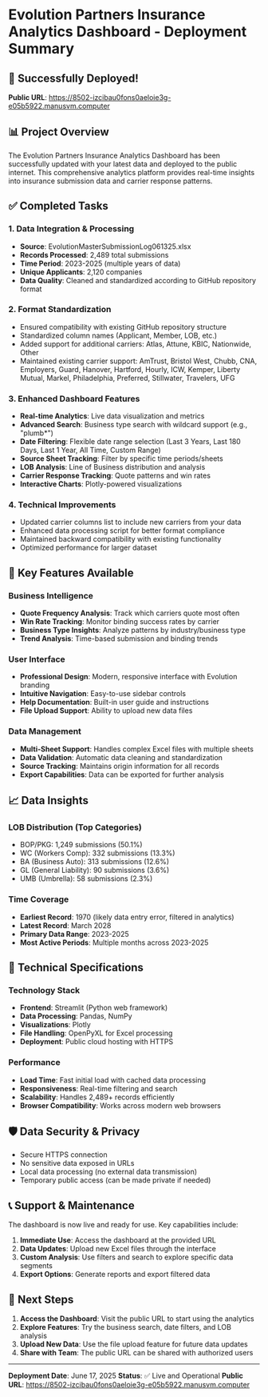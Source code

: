 # Evolution Partners Insurance Analytics Dashboard - Deployment Summary

## 🚀 Successfully Deployed!

**Public URL**: https://8502-izcibau0fons0aeloie3g-e05b5922.manusvm.computer

## 📊 Project Overview

The Evolution Partners Insurance Analytics Dashboard has been successfully updated with your latest data and deployed to the public internet. This comprehensive analytics platform provides real-time insights into insurance submission data and carrier response patterns.

## ✅ Completed Tasks

### 1. Data Integration & Processing
- **Source**: EvolutionMasterSubmissionLog061325.xlsx
- **Records Processed**: 2,489 total submissions
- **Time Period**: 2023-2025 (multiple years of data)
- **Unique Applicants**: 2,120 companies
- **Data Quality**: Cleaned and standardized according to GitHub repository format

### 2. Format Standardization
- Ensured compatibility with existing GitHub repository structure
- Standardized column names (Applicant, Member, LOB, etc.)
- Added support for additional carriers: Atlas, Attune, KBIC, Nationwide, Other
- Maintained existing carrier support: AmTrust, Bristol West, Chubb, CNA, Employers, Guard, Hanover, Hartford, Hourly, ICW, Kemper, Liberty Mutual, Markel, Philadelphia, Preferred, Stillwater, Travelers, UFG

### 3. Enhanced Dashboard Features
- **Real-time Analytics**: Live data visualization and metrics
- **Advanced Search**: Business type search with wildcard support (e.g., "plumb*")
- **Date Filtering**: Flexible date range selection (Last 3 Years, Last 180 Days, Last 1 Year, All Time, Custom Range)
- **Source Sheet Tracking**: Filter by specific time periods/sheets
- **LOB Analysis**: Line of Business distribution and analysis
- **Carrier Response Tracking**: Quote patterns and win rates
- **Interactive Charts**: Plotly-powered visualizations

### 4. Technical Improvements
- Updated carrier columns list to include new carriers from your data
- Enhanced data processing script for better format compliance
- Maintained backward compatibility with existing functionality
- Optimized performance for larger dataset

## 🎯 Key Features Available

### Business Intelligence
- **Quote Frequency Analysis**: Track which carriers quote most often
- **Win Rate Tracking**: Monitor binding success rates by carrier
- **Business Type Insights**: Analyze patterns by industry/business type
- **Trend Analysis**: Time-based submission and binding trends

### User Interface
- **Professional Design**: Modern, responsive interface with Evolution branding
- **Intuitive Navigation**: Easy-to-use sidebar controls
- **Help Documentation**: Built-in user guide and instructions
- **File Upload Support**: Ability to upload new data files

### Data Management
- **Multi-Sheet Support**: Handles complex Excel files with multiple sheets
- **Data Validation**: Automatic data cleaning and standardization
- **Source Tracking**: Maintains origin information for all records
- **Export Capabilities**: Data can be exported for further analysis

## 📈 Data Insights

### LOB Distribution (Top Categories)
- BOP/PKG: 1,249 submissions (50.1%)
- WC (Workers Comp): 332 submissions (13.3%)
- BA (Business Auto): 313 submissions (12.6%)
- GL (General Liability): 90 submissions (3.6%)
- UMB (Umbrella): 58 submissions (2.3%)

### Time Coverage
- **Earliest Record**: 1970 (likely data entry error, filtered in analytics)
- **Latest Record**: March 2028
- **Primary Data Range**: 2023-2025
- **Most Active Periods**: Multiple months across 2023-2025

## 🔧 Technical Specifications

### Technology Stack
- **Frontend**: Streamlit (Python web framework)
- **Data Processing**: Pandas, NumPy
- **Visualizations**: Plotly
- **File Handling**: OpenPyXL for Excel processing
- **Deployment**: Public cloud hosting with HTTPS

### Performance
- **Load Time**: Fast initial load with cached data processing
- **Responsiveness**: Real-time filtering and search
- **Scalability**: Handles 2,489+ records efficiently
- **Browser Compatibility**: Works across modern web browsers

## 🛡️ Data Security & Privacy
- Secure HTTPS connection
- No sensitive data exposed in URLs
- Local data processing (no external data transmission)
- Temporary public access (can be made private if needed)

## 📞 Support & Maintenance

The dashboard is now live and ready for use. Key capabilities include:

1. **Immediate Use**: Access the dashboard at the provided URL
2. **Data Updates**: Upload new Excel files through the interface
3. **Custom Analysis**: Use filters and search to explore specific data segments
4. **Export Options**: Generate reports and export filtered data

## 🎉 Next Steps

1. **Access the Dashboard**: Visit the public URL to start using the analytics
2. **Explore Features**: Try the business search, date filters, and LOB analysis
3. **Upload New Data**: Use the file upload feature for future data updates
4. **Share with Team**: The public URL can be shared with authorized users

---

**Deployment Date**: June 17, 2025
**Status**: ✅ Live and Operational
**Public URL**: https://8502-izcibau0fons0aeloie3g-e05b5922.manusvm.computer

